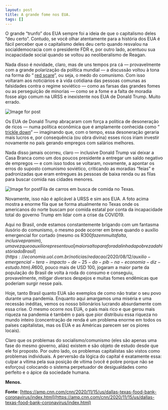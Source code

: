```yaml
---
layout: post
title: A grande fome nos EUA.
tags: []
---
```


O grande “trunfo” dos EUA sempre foi a ideia de que o capitalismo deles “deu certo”. Contudo, se você olhar atentamente para a história dos EUA é fácil perceber que o capitalismo deles deu certo quando resvalou na socialdemocracia com o presidente FDR e, por outro lado, acentuou sua incapacidade social quando se voltou ao neoliberalismo de Reagan.

Nada disso é novidade, claro, mas de uns tempos pra cá — provavelmente com a grande polarização da política mundial — a discussão voltou à tona na forma do “
[red scare](https://www.wikiwand.com/en/Red_Scare)”, ou seja, o medo do comunismo. Com isso voltaram aos noticiários e à vida cotidiana das pessoas comunas as falsidades contra o regime soviético — como as farsas das grandes fomes ou as perseguição de minorias — como se a fome e a falta de moradia fosse algo comum na URSS e inexistente nos EUA de Donald Trump. Muito errado.

![Image for post](http://spammor.files.wordpress.com/2020/11/c2bb1-1lrgpupn28-5w-iruuidkdw.jpeg)

Os EUA de Donald Trump abraçaram com força a política de desoneração de ricos — numa política econômica que é amplamente conhecida como “
[trickle down](https://www.wikiwand.com/en/Trickle-down_economics#:~:text=Trickle%2Ddown%20economics%2C%20also%20called,large%20in%20the%20long%20term.)” — imaginando que, com o tempo, essa desoneração geraria mais lucros e, por consequência (ou obra divina) esses ricos iriam investir novamente no país gerando empregos com salários melhores.

Nada disso jamais ocorreu, claro — inclusive Donald Trump vai deixar a Casa Branca como um dos poucos presidente a entregar um saldo negativo de empregos — e com isso todos se voltaram, novamente, a apontar os erros do suposto comunismo soviético, criticando as moradias “feias” e padronizadas que eram entregues às pessoas de baixa renda ou as filas para buscar comida nas cidades menores.

![Image for post](http://spammor.files.wordpress.com/2020/11/0097c-1w8lq3dk9voviclmw5x86uw.jpeg)Fila de carros em busca de comida no Texas.

Novamente, isso não é aplicável à URSS e sim aos EUA. A foto acima mostra a enorme fila que se forma atualmente no Texas onde os americanos do norte buscam por comida estatal por conta da incapacidade total do governo Trump em lidar com a crise da COVID19.

Aqui no Brasil, onde estamos constantemente brigando com um fantasma ilusório do comunismo, o mesmo pode ocorrer em breve quando o auxílio emergencial for cortado (mesmo os R$300 fazem muita falta, inclusive pra mim), uma vez que o auxilio representou o [maior salto para fora da linha da pobreza da história do Brasil](https://economia.uol.com.br/noticias/redacao/2020/08/12/auxilio-emergencial-tera-impacto-de-25-do-pib-na-economia-diz-estudo.htm). R$600, pouco mais de USD 100, jogaram a maior parte da população do Brasil de volta à roda do consumo e conseguiu, provavelmente, mitigar diversos despejos e muitas fomes endêmicas que poderiam surgir nesse país.

Hoje, tanto Brasil quanto EUA são exemplos de como não tratar o seu povo durante uma pandemia. Enquanto aqui amargamos uma miséria e uma recessão inéditas, vemos os nosso bilionários lucrando absurdamente com essa crise. O mesmo ocorre nos EUA, o país mais rico e que gerou mais riqueza na pandemia é também o país que pior distribuiu essa riqueza no mundo inteiro (concentração de renda é um problema enorme em todos os países capitalistas, mas os EUA e as Américas parecem ser os piores locais).

Claro que os problemas do socialismo/comunismo (eles são apenas uma fase do mesmo governo, aliás) existem e são objeto de estudo desde que ele foi proposto. Por outro lado, os problemas capitalistas são vistos como problemas individuais. A perversão da lógica do capital é exatamente essa: culpar a vítima pela sua posição de vítima (você é pobre porque não se esforçou) colocando o sistema perpetuador de desigualdades como perfeito e o ápice da sociedade humana.

**Menos.**

**Fonte**: [https://amp.cnn.com/cnn/2020/11/15/us/dallas-texas-food-bank-coronavirus/index.html](https://amp.cnn.com/cnn/2020/11/15/us/dallas-texas-food-bank-coronavirus/index.html)
